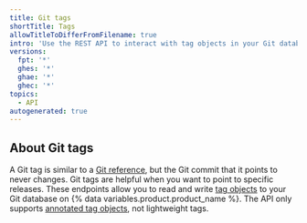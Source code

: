 ```yaml
---
title: Git tags
shortTitle: Tags
allowTitleToDifferFromFilename: true
intro: 'Use the REST API to interact with tag objects in your Git database on {% data variables.product.product_name %}.'
versions:
  fpt: '*'
  ghes: '*'
  ghae: '*'
  ghec: '*'
topics:
  - API
autogenerated: true
---
```


## About Git tags

A Git tag is similar to a [Git reference](/rest/git#refs), but the Git commit that it points to never changes. Git tags are helpful when you want to point to specific releases. These endpoints allow you to read and write [tag objects](https://git-scm.com/book/en/v2/Git-Internals-Git-References#_tags) to your Git database on {% data variables.product.product_name %}. The API only supports [annotated tag objects](https://git-scm.com/book/en/v2/Git-Internals-Git-References#_tags), not lightweight tags.


<!-- Content after this section is automatically generated -->
